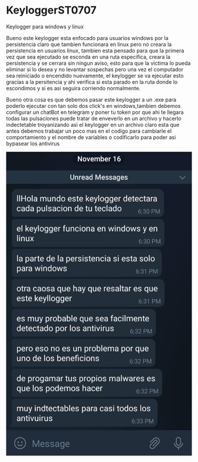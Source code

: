 # KeyloggerST0707
Keylogger para windows y linux 

Bueno este keylogger esta enfocado para usuarios windows por la persistencia claro que tambien funcionara en linux
pero no creara la persistencia en usuarios linux, tambien esta pensado para que la primera vez que sea ejecutado se esconda en una ruta especifica, creara la persistencia y se cerrara sin ningun aviso, esto para que la victima
lo pueda eliminar si lo desea y no levantar sospechas pero una vez el computador sea reiniciado o encendido nuevamente, el keylogger 
se va ejecutar esto gracias a la persitencia y ahi verifica si esta parado en la ruta donde lo escondimos y si es asi seguira corriendo normalmente.

Bueno otra cosa es que debemos pasar este keylogger a un .exe para poderlo ejecutar con tan solo
dos click's en windows,tambien debemos configurar un chatBot en telegram y poner tu token por que ahi te llegara todas las pulsaciones
puede tratar de enveverlo en un archivo y hacerlo indectetable troyanizando asi el keylogger en un archivo claro esta que antes debemos trabajar
un poco mas en el codigo para cambiarle el comportamiento y el nombre de variables o codificarlo para poder asi bypasear los antivirus


<img src="Screenshots/TeclasPulsadas.jpeg" width="600" >
